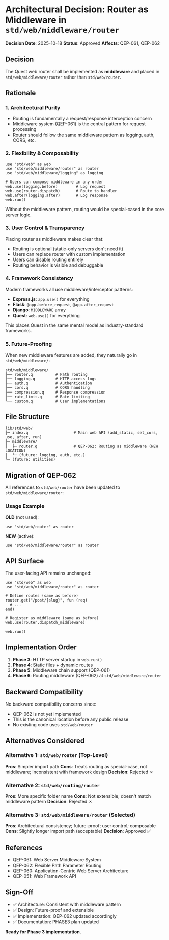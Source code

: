 # Architectural Decision: Router as Middleware in `std/web/middleware/router`

**Decision Date**: 2025-10-18
**Status**: Approved
**Affects**: QEP-061, QEP-062

## Decision

The Quest web router shall be implemented as **middleware** and placed in `std/web/middleware/router` rather than `std/web/router`.

## Rationale

### 1. Architectural Purity
- Routing is fundamentally a request/response interception concern
- Middleware system (QEP-061) is the central pattern for request processing
- Router should follow the same middleware pattern as logging, auth, CORS, etc.

### 2. Flexibility & Composability
```quest
use "std/web" as web
use "std/web/middleware/router" as router
use "std/web/middleware/logging" as logging

# Users can compose middleware in any order
web.use(logging.before)        # Log request
web.use(router.dispatch)       # Route to handler
web.after(logging.after)       # Log response
web.run()
```

Without the middleware pattern, routing would be special-cased in the core server logic.

### 3. User Control & Transparency
Placing router as middleware makes clear that:
- Routing is optional (static-only servers don't need it)
- Users can replace router with custom implementation
- Users can disable routing entirely
- Routing behavior is visible and debuggable

### 4. Framework Consistency
Modern frameworks all use middleware/interceptor patterns:
- **Express.js**: `app.use()` for everything
- **Flask**: `@app.before_request`, `@app.after_request`
- **Django**: `MIDDLEWARE` array
- **Quest**: `web.use()` for everything

This places Quest in the same mental model as industry-standard frameworks.

### 5. Future-Proofing
When new middleware features are added, they naturally go in `std/web/middleware/`:
```
std/web/middleware/
├── router.q          # Path routing
├── logging.q         # HTTP access logs
├── auth.q            # Authentication
├── cors.q            # CORS handling
├── compression.q     # Response compression
├── rate_limit.q      # Rate limiting
└── custom.q          # User implementations
```

## File Structure

```
lib/std/web/
├─ index.q                    # Main web API (add_static, set_cors, use, after, run)
├─ middleware/
│  ├─ router.q                # QEP-062: Routing as middleware (NEW LOCATION)
│  └─ (future: logging, auth, etc.)
└─ (future: utilities)
```

## Migration of QEP-062

All references to `std/web/router` have been updated to `std/web/middleware/router`:

### Usage Example

**OLD** (not used):
```quest
use "std/web/router" as router
```

**NEW** (active):
```quest
use "std/web/middleware/router" as router
```

## API Surface

The user-facing API remains unchanged:

```quest
use "std/web" as web
use "std/web/middleware/router" as router

# Define routes (same as before)
router.get("/post/{slug}", fun (req)
  # ...
end)

# Register as middleware (same as before)
web.use(router.dispatch_middleware)

web.run()
```

## Implementation Order

1. **Phase 3**: HTTP server startup in `web.run()`
2. **Phase 4**: Static files + dynamic routes
3. **Phase 5**: Middleware chain support (QEP-061)
4. **Phase 6**: Routing middleware (QEP-062) at `std/web/middleware/router`

## Backward Compatibility

No backward compatibility concerns since:
- QEP-062 is not yet implemented
- This is the canonical location before any public release
- No existing code uses `std/web/router`

## Alternatives Considered

### Alternative 1: `std/web/router` (Top-Level)
**Pros**: Simpler import path
**Cons**: Treats routing as special-case, not middleware; inconsistent with framework design
**Decision**: Rejected ✗

### Alternative 2: `std/web/routing/router`
**Pros**: More specific folder name
**Cons**: Not extensible; doesn't match middleware pattern
**Decision**: Rejected ✗

### Alternative 3: `std/web/middleware/router` (Selected)
**Pros**: Architectural consistency; future-proof; user control; composable
**Cons**: Slightly longer import path (acceptable)
**Decision**: Approved ✅

## References

- QEP-061: Web Server Middleware System
- QEP-062: Flexible Path Parameter Routing
- QEP-060: Application-Centric Web Server Architecture
- QEP-051: Web Framework API

## Sign-Off

- ✅ Architecture: Consistent with middleware pattern
- ✅ Design: Future-proof and extensible
- ✅ Implementation: QEP-062 updated accordingly
- ✅ Documentation: PHASE3 plan updated

**Ready for Phase 3 implementation**.

